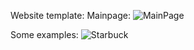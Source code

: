 Website template:
Mainpage:
![MainPage](https://user-images.githubusercontent.com/73385243/131389558-f64946bb-0105-4ac7-83cc-4527a02268d8.png)

Some examples:
![Starbuck](https://user-images.githubusercontent.com/73385243/131389681-6236e5a9-8add-4eeb-a76f-43e1655b5354.png)
